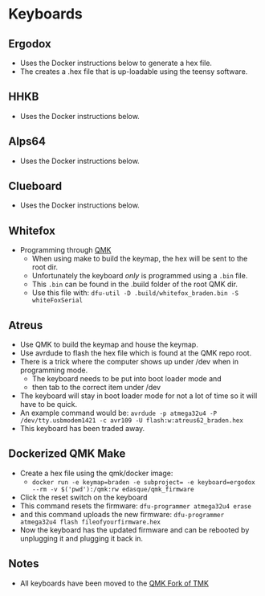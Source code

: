 # Keyboards

## Ergodox

* Uses the Docker instructions below to generate a hex file.
* The creates a .hex file that is up-loadable using the teensy software.

## HHKB

* Uses the Docker instructions below.

## Alps64

* Uses the Docker instructions below.

## Clueboard

* Uses the Docker instructions below.

## Whitefox

* Programming through [QMK][4]
  * When using make to build the keymap, the hex will be sent to the root dir.
  * Unfortunately the keyboard _only_ is programmed using a `.bin` file.
  * This `.bin` can be found in the .build folder of the root QMK dir.
  * Use this file with: `dfu-util -D .build/whitefox_braden.bin -S whiteFoxSerial`

## Atreus

* Use QMK to build the keymap and house the keymap.
* Use avrdude to flash the hex file which is found at the QMK repo root.
* There is a trick where the computer shows up under /dev when in programming mode.
  * The keyboard needs to be put into boot loader mode and
  * then tab to the correct item under /dev
* The keyboard will stay in boot loader mode for not a lot of time so it will have to be quick.
* An example command would be: `avrdude -p atmega32u4 -P /dev/tty.usbmodem1421 -c avr109 -U flash:w:atreus62_braden.hex`
* This keyboard has been traded away.

## Dockerized QMK Make

* Create a hex file using the qmk/docker image:
  * `docker run -e keymap=braden -e subproject= -e keyboard=ergodox --rm -v $('pwd'):/qmk:rw edasque/qmk_firmware`
* Click the reset switch on the keyboard
* This command resets the firmware: `dfu-programmer atmega32u4 erase`
* and this command uploads the new firmware: `dfu-programmer atmega32u4 flash fileofyourfirmware.hex`
* Now the keyboard has the updated firmware and can be rebooted by unplugging it and plugging it back in.

## Notes

* All keyboards have been moved to the [QMK Fork of TMK][1]

[1]: https://github.com/qmk/qmk_firmware
[2]: https://www.massdrop.com/buy/the-whitefox-keyboard?quest-mode=open
[3]: http://input.club/configurator
[4]: https://github.com/tmk/whitefox
[docker]: http://localhost:4567/KeyboardProgramming#dockerized-qmk-make